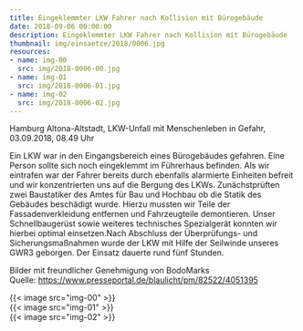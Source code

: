 ```yaml
---
title: Eingeklemmter LKW Fahrer nach Kollision mit Bürogebäude
date: 2018-09-06 00:00:00
description: Eingeklemmter LKW Fahrer nach Kollision mit Bürogebäude
thumbnail: img/einsaetze/2018/0006.jpg
resources:
- name: img-00
  src: img/2018-0006-00.jpg
- name: img-01
  src: img/2018-0006-01.jpg
- name: img-02
  src: img/2018-0006-02.jpg
---
```


Hamburg Altona-Altstadt, LKW-Unfall mit Menschenleben in Gefahr, 03.09.2018, 08.49 Uhr

Ein LKW war in den Eingangsbereich eines Bürogebäudes gefahren.
Eine Person sollte sich noch eingeklemmt im Führerhaus befinden.
Als wir eintrafen war der Fahrer bereits durch ebenfalls alarmierte Einheiten befreit und wir konzentrierten uns auf die Bergung des LKWs.
Zunächstprüften zwei Baustatiker des Amtes für Bau und Hochbau ob die Statik des Gebäudes beschädigt wurde.
Hierzu mussten wir Teile der Fassadenverkleidung entfernen und Fahrzeugteile demontieren.
Unser Schnellbaugerüst sowie weiteres technisches Spezialgerät konnten wir hierbei optimal einsetzen.Nach Abschluss der Überprüfungs- und Sicherungsmaßnahmen wurde der LKW mit Hilfe der Seilwinde unseres GWR3 geborgen.
Der Einsatz dauerte rund fünf Stunden.

Bilder mit freundlicher Genehmigung von BodoMarks  
Quelle: https://www.presseportal.de/blaulicht/pm/82522/4051395

{{< image src="img-00" >}}  
{{< image src="img-01" >}}  
{{< image src="img-02" >}}  
